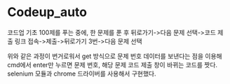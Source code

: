 # Codeup_auto
코드업 기초 100제를 푸는 중에, 한 문제를 푼 후 뒤로가기->다음 문제 선택->코드 제출 링크 접속->제출->뒤로가기 3번->다음 문제 선택

위와 같은 과정이 번거로워서 get 방식으로 문제 번호 데이터를 보낸다는 점을 이용해 cmd에서 enter만 누르면 문제 번호, 해당 문제 코드 제출 창이 바뀌는 코드를 짯다.
selenium 모듈과 chrome 드라이버를 사용해서 구현했다.
